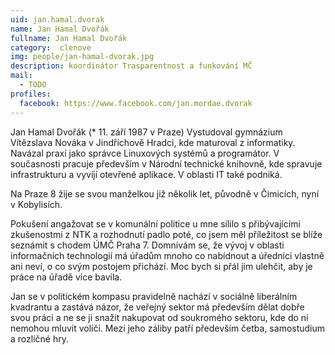 ```yaml
---
uid: jan.hamal.dvorak
name: Jan Hamal Dvořák 
fullname: Jan Hamal Dvořák
category:  clenove
img: people/jan-hamal-dvorak.jpg  
description: koordinátor Trasparentnost a funkování MČ
mail: 
  - TODO
profiles:
  facebook: https://www.facebook.com/jan.mordae.dvorak
---
```


Jan Hamal Dvořák (* 11. září 1987 v Praze) Vystudoval gymnázium Vítězslava Nováka v Jindřichově Hradci, kde maturoval z informatiky. Navázal praxí jako správce Linuxových systémů a programátor. V současnosti pracuje především v Národní technické knihovně, kde spravuje infrastrukturu a vyvíjí otevřené aplikace. V oblasti IT také podniká.

Na Praze 8 žije se svou manželkou již několik let, původně v Čimicích, nyní v Kobylisích.

Pokušení angažovat se v komunální politice u mne sílilo s přibývajícími zkušenostmi z NTK a rozhodnutí padlo poté, co jsem měl příležitost se blíže seznámit s chodem ÚMČ Praha 7. Domnívám se, že vývoj v oblasti informačních technologií má úřadům mnoho co nabídnout a úředníci vlastně ani neví, o co svým postojem přichází. Moc bych si přál jim ulehčit, aby je práce na úřadě více bavila.

Jan se v politickém kompasu pravidelně nachází v sociálně liberálním kvadrantu a zastává názor, že veřejný sektor má především dělat dobře svou práci a ne se ji snažit nakupovat od soukromého sektoru, kde do ní nemohou mluvit voliči. Mezi jeho záliby patří především četba, samostudium a rozličné hry.

